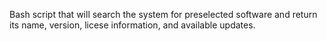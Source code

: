 Bash script that will search the system for preselected software and return its name, version, licese information, and available updates.
<br>
